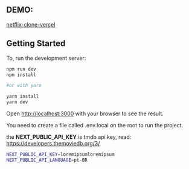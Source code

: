 ## DEMO:


[netflix-clone-vercel](https://netflix-clone-kappa-ten.vercel.app/)

## Getting Started

To, run the development server:

```bash
npm run dev
npm install

#or with yarn

yarn install
yarn dev

```

Open [http://localhost:3000](http://localhost:3000) with your browser to see the result.

You need to create a file called .env.local on the root to run the project.

the **NEXT_PUBLIC_API_KEY** is tmdb api key, read: https://developers.themoviedb.org/3/

```bash
NEXT_PUBLIC_API_KEY=loremipsumloremipsum
NEXT_PUBLIC_API_LANGUAGE=pt-BR
```

